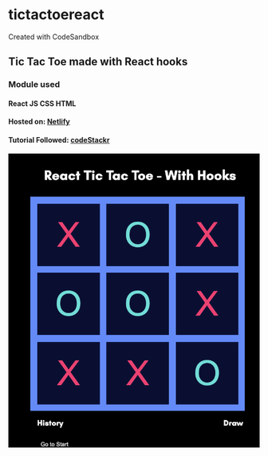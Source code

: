 # tictactoereact

Created with CodeSandbox

## Tic Tac Toe made with React hooks

### Module used
#### React JS CSS HTML

#### Hosted on: [Netlify](https://reacttictactoejs.netlify.app/)
#### Tutorial Followed: [codeStackr](https://www.youtube.com/watch?v=08r9mDQvXpU)


![ss](./public/ss.png)

